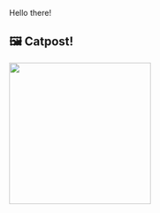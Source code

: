 Hello there!



## 🖼️ Catpost!

<sub>
    <img src="https://cdn2.thecatapi.com/images/chk.jpg" height="256">
</sub>


